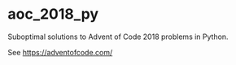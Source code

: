 # aoc_2018_py

Suboptimal solutions to Advent of Code 2018 problems in Python.

See https://adventofcode.com/